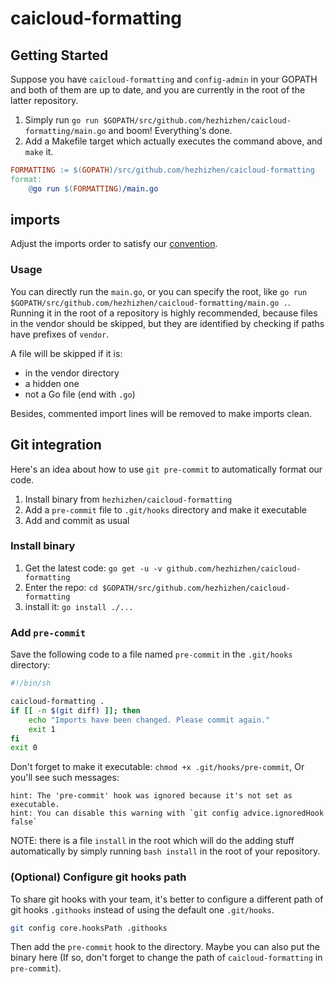 # caicloud-formatting

## Getting Started

Suppose you have `caicloud-formatting` and `config-admin` in your GOPATH and both of them are up to date, and you are currently in the root of the latter repository.

1. Simply run `go run $GOPATH/src/github.com/hezhizhen/caicloud-formatting/main.go` and boom! Everything's done.
2. Add a Makefile target which actually executes the command above, and `make` it.

```makefile
FORMATTING := $(GOPATH)/src/github.com/hezhizhen/caicloud-formatting
format:
    @go run $(FORMATTING)/main.go
```

## imports

Adjust the imports order to satisfy our [convention](https://github.com/caicloud/engineering/blob/master/guidelines/golang.md#order).

### Usage

You can directly run the `main.go`, or you can specify the root, like `go run $GOPATH/src/github.com/hezhizhen/caicloud-formatting/main.go .`. Running it in the root of a repository is highly recommended, because files in the vendor should be skipped, but they are identified by checking if paths have prefixes of `vendor`.

A file will be skipped if it is:

* in the vendor directory
* a hidden one
* not a Go file (end with `.go`)

Besides, commented import lines will be removed to make imports clean.

## Git integration

Here's an idea about how to use `git pre-commit` to automatically format our code.

1. Install binary from `hezhizhen/caicloud-formatting`
2. Add a `pre-commit` file to `.git/hooks` directory and make it executable
3. Add and commit as usual

### Install binary

1. Get the latest code: `go get -u -v github.com/hezhizhen/caicloud-formatting`
2. Enter the repo: `cd $GOPATH/src/github.com/hezhizhen/caicloud-formatting`
3. install it: `go install ./...`

### Add `pre-commit`

Save the following code to a file named `pre-commit` in the `.git/hooks` directory:

```sh
#!/bin/sh

caicloud-formatting .
if [[ -n $(git diff) ]]; then
    echo "Imports have been changed. Please commit again."
    exit 1
fi
exit 0
```

Don't forget to make it executable: `chmod +x .git/hooks/pre-commit`, Or you'll see such messages:

```text
hint: The 'pre-commit' hook was ignored because it's not set as executable.
hint: You can disable this warning with `git config advice.ignoredHook false`
```

NOTE: there is a file `install` in the root which will do the adding stuff automatically by simply running `bash install` in the root of your repository.

### (Optional) Configure git hooks path

To share git hooks with your team, it's better to configure a different path of git hooks `.githooks` instead of using the default one `.git/hooks`.

```sh
git config core.hooksPath .githooks
```

Then add the `pre-commit` hook to the directory. Maybe you can also put the binary here (If so, don't forget to change the path of `caicloud-formatting` in `pre-commit`).

